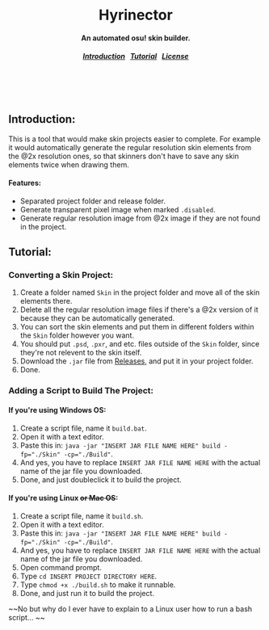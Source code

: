 <br>
<br>
<h1 align="center">
  Hyrinector
</h1>
<h4 align="center">
  An automated osu! skin builder.
</h4>
<h5 align="center">
  <a href="#introduction">Introduction</a>&nbsp;&nbsp;
  <a href="#tutorial">Tutorial</a>&nbsp;&nbsp;
  <a href="#license">License</a>
</h5>  

<br>
<br>
<br>

<a name="introduction"></a>
Introduction:
--------

This is a tool that would make skin projects easier to complete. For example it would automatically generate the regular resolution skin elements from the @2x resolution ones, so that skinners don't have to save any skin elements twice when drawing them. 

#### Features:

* Separated project folder and release folder.
* Generate transparent pixel image when marked `.disabled`.
* Generate regular resolution image from @2x image if they are not found in the project.

<a name="tutorial"></a>
Tutorial:
--------

### Converting a Skin Project:

1. Create a folder named `Skin` in the project folder and move all of the skin elements there.
2. Delete all the regular resolution image files if there's a @2x version of it because they can be automatically generated.
3. You can sort the skin elements and put them in different folders within the `Skin` folder however you want.
4. You should put `.psd`, `.pxr`, and etc. files outside of the `Skin` folder, since they're not relevent to the skin itself.
5. Download the `.jar` file from [Releases](https://github.com/HyDevelop/Hyrinector/releases), and put it in your project folder.
6. Done.

### Adding a Script to Build The Project:

#### If you're using Windows OS:

1. Create a script file, name it `build.bat`.
2. Open it with a text editor.
3. Paste this in: `java -jar "INSERT JAR FILE NAME HERE" build -fp="./Skin" -cp="./Build"`.
4. And yes, you have to replace `INSERT JAR FILE NAME HERE` with the actual name of the jar file you downloaded.
5. Done, and just doubleclick it to build the project.

#### If you're using Linux ~~or Mac OS~~:

1. Create a script file, name it `build.sh`.
2. Open it with a text editor.
3. Paste this in: `java -jar "INSERT JAR FILE NAME HERE" build -fp="./Skin" -cp="./Build"`.
4. And yes, you have to replace `INSERT JAR FILE NAME HERE` with the actual name of the jar file you downloaded.
5. Open command prompt.
6. Type `cd INSERT PROJECT DIRECTORY HERE`.
7. Type `chmod +x ./build.sh` to make it runnable.
8. Done, and just run it to build the project.

~~No but why do I ever have to explain to a Linux user how to run a bash script... ~~
